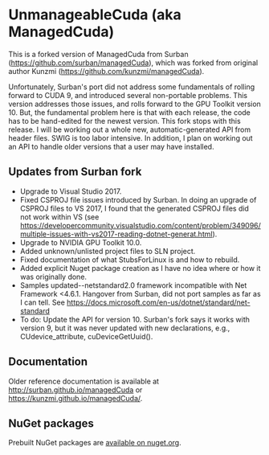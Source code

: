 # UnmanageableCuda (aka ManagedCuda)

This is a forked version of ManagedCuda from Surban (https://github.com/surban/managedCuda),
which was forked from original author Kunzmi (https://github.com/kunzmi/managedCuda).

Unfortunately, Surban's port did not address some fundamentals of rolling forward to CUDA 9,
and introduced several non-portable problems. This version addresses those issues, and rolls forward
to the GPU Toolkit version 10. But, the fundamental problem here is that with each release,
the code has to be hand-edited for the newest version. This fork stops with this release. I will be
working out a whole new, automatic-generated API from header files. SWIG is too labor intensive. In addition,
I plan on working out an API to handle older versions that a user may have installed.

## Updates from Surban fork

* Upgrade to Visual Studio 2017.
* Fixed CSPROJ file issues introduced by Surban. In doing an upgrade of CSPROJ files to VS 2017, I found
  that the generated CSPROJ files did not work within VS (see https://developercommunity.visualstudio.com/content/problem/349096/multiple-issues-with-vs2017-reading-dotnet-generat.html).
* Upgrade to NVIDIA GPU Toolkit 10.0.
* Added unknown/unlisted project files to SLN project.
* Fixed documentation of what StubsForLinux is and how to rebuild.
* Added explicit Nuget package creation as I have no idea where or how it was originally done.
* Samples updated--netstandard2.0 framework incompatible with Net Framework <4.6.1. Hangover from Surban, did not port samples as far as I can tell. See https://docs.microsoft.com/en-us/dotnet/standard/net-standard
* To do: Update the API for version 10. Surban's fork says it works with version 9, but it was never updated with new declarations, e.g., CUdevice_attribute, cuDeviceGetUuid().

## Documentation

Older reference documentation is available at <http://surban.github.io/managedCuda> or <https://kunzmi.github.io/managedCuda/>.

## NuGet packages

Prebuilt NuGet packages are [available on nuget.org](https://www.nuget.org/packages/UnmanageableCuda/).
